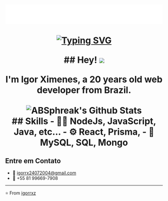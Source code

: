 <h1 align="center">
  <img src="https://raw.githubusercontent.com/martonlederer/martonlederer/master/name.svg" alt="igorrxz" />

[![Typing SVG](https://readme-typing-svg.herokuapp.com?font=Fira+Code&pause=1000&center=true&vCenter=true&random=true&width=500&lines=Full+stack+developer+under+construction;Always+looking+for+new+challenges)](https://git.io/typing-svg)
<div align="center">
## Hey! <img src="https://github.com/TheDudeThatCode/TheDudeThatCode/blob/master/Assets/Hi.gif" width="29px"> 
  
I'm Igor Ximenes, a 20 years old web developer from Brazil.

  <img align="center" src="https://github-readme-stats.vercel.app/api?username=ABSphreak&include_all_commits=true&count_private=true&show_icons=true&line_height=20&title_color=7A7ADB&icon_color=2234AE&text_color=D3D3D3&bg_color=0,000000,130F40" alt="ABSphreak's Github Stats">
</div>  
## Skills
- 👨‍💻 NodeJs, JavaScript, Java, etc...
- ⚙️ React, Prisma, 
- 💽 MySQL, SQL, Mongo

## Entre em Contato
- 📧 igorrx24072004@gmail.com
- 📱 +55 81 99669-7908

---

⭐️ From [igorrxz](https://github.com/igorrxz)
